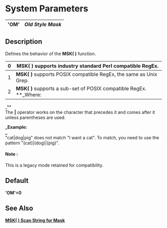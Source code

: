 # System Parameters

**'OM'** |  **_Old Style Mask_**  
---|---  
  
##  Description

Defines the behavior of the **MSK( )** function.

0 |  **MSK(** **)** supports industry standard Perl compatible RegEx.  
---|---  
1 |  **MSK(** **)** supports POSIX compatible RegEx, the same as Unix Grep.  
2 |  **MSK(** **)** supports a sub-set of POSIX compatible RegEx. **_Where:  
_**  
The **|** operator works on the character that precedes it and comes after it unless parentheses are used.  
  
**_Example:  
_**  
"cat|dog|pig" does not match "I want a cat". To match, you need to use the pattern "(cat)|(dog)|(pig)".

#### **Note** :  
This is a legacy mode retained for compatibility.  
  
##  Default

**'OM'=0**

## See Also

**[MSK( ) Scan String for Mask](../functions/msk.md)**
